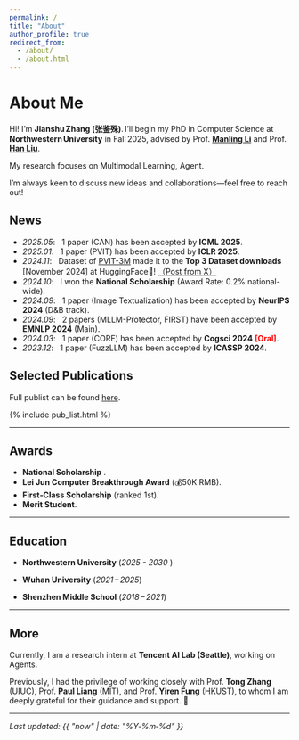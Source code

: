 ```yaml
---
permalink: /
title: "About"
author_profile: true
redirect_from:
  - /about/
  - /about.html
---
```


# About Me

Hi! I’m **Jianshu Zhang (张鉴殊)**. I’ll begin my PhD in Computer Science at **Northwestern University** in Fall 2025, advised by Prof. [**Manling Li**](https://limanling.github.io/) and Prof. [**Han Liu**](https://www.mccormick.northwestern.edu/research-faculty/directory/profiles/liu-han.html).

My research focuses on Multimodal Learning, Agent.

I’m always keen to discuss new ideas and collaborations—feel free to reach out!


## News
- *2025.05*: &nbsp; 1 paper (CAN) has been accepted by **ICML 2025**. 
- *2025.01*: &nbsp; 1 paper (PVIT) has been accepted by **ICLR 2025**. 
- *2024.11*: &nbsp; Dataset of [PVIT-3M](https://huggingface.co/datasets/Sterzhang/PVIT-3M) made it to the **Top 3 Dataset downloads** [November 2024] at HuggingFace🤗! [（Post from X）](https://x.com/mvaloatto/status/1865102836092277077)
- *2024.10*: &nbsp; I won the **National Scholarship**  (Award Rate: 0.2% national-wide).
- *2024.09*: &nbsp; 1 paper (Image Textualization) has been accepted by **NeurIPS 2024** (D&B track). 
- *2024.09*: &nbsp; 2 papers (MLLM-Protector, FIRST) have been accepted by **EMNLP 2024** (Main). 
- *2024.03*: &nbsp; 1 paper (CORE) has been accepted by **Cogsci 2024** <strong><span style="color:red;">[Oral]</span></strong>.
- *2023.12*: &nbsp; 1 paper (FuzzLLM) has been accepted by **ICASSP 2024**.


## Selected Publications
Full publist can be found [here](https://scholar.google.com/citations?user=52dkNnkAAAAJ&hl=en).
<!-- The publication list is now modular.  
Create a YAML file at `_data/publications.yml` with your publication entries, and an include file at `_includes/pub_list.html` that loops through them.  
Then simply include the list here: -->

{% include pub_list.html %}

---

## Awards

- **National Scholarship** .
- **Lei Jun Computer Breakthrough Award** (💰50K RMB).
- **First‑Class Scholarship** (ranked 1st).
- **Merit Student**.

---

## Education

- **Northwestern University** (*2025 - 2030* )

- **Wuhan University** (*2021 – 2025*)

- **Shenzhen Middle School** (*2018 – 2021*)

---

## More

<p>
Currently, I am a research intern at <strong>Tencent AI Lab (Seattle)</strong>, working on Agents.
</p>

<p>
Previously, I had the privilege of working closely with  
Prof. <strong>Tong Zhang</strong> (UIUC), Prof. <strong>Paul Liang</strong> (MIT), and Prof. <strong>Yiren Fung</strong> (HKUST),  
to whom I am deeply grateful for their guidance and support. 🙏
</p>


---


*Last updated: {{ "now" | date: "%Y‑%m‑%d" }}*
